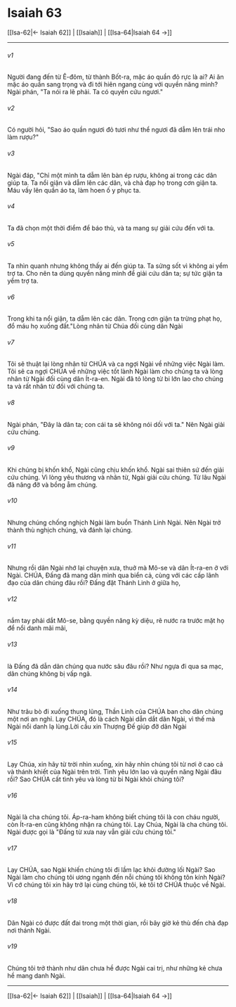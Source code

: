 # Isaiah 63

[[Isa-62|← Isaiah 62]] | [[Isaiah]] | [[Isa-64|Isaiah 64 →]]
***



###### v1 
Người đang đến từ Ê-đôm, từ thành Bốt-ra, mặc áo quần đỏ rực là ai? Ai ăn mặc áo quần sang trọng và đi tới hiên ngang cùng với quyền năng mình? Ngài phán, "Ta nói ra lẽ phải. Ta có quyền cứu ngươi." 

###### v2 
Có người hỏi, "Sao áo quần ngươi đỏ tươi như thể ngươi đã dẫm lên trái nho làm rượu?" 

###### v3 
Ngài đáp, "Chỉ một mình ta dẫm lên bàn ép rượu, không ai trong các dân giúp ta. Ta nổi giận và dẫm lên các dân, và chà đạp họ trong cơn giận ta. Máu vấy lên quần áo ta, làm hoen ố y phục ta. 

###### v4 
Ta đã chọn một thời điểm để báo thù, và ta mang sự giải cứu đến với ta. 

###### v5 
Ta nhìn quanh nhưng không thấy ai đến giúp ta. Ta sửng sốt vì không ai yểm trợ ta. Cho nên ta dùng quyền năng mình để giải cứu dân ta; sự tức giận ta yểm trợ ta. 

###### v6 
Trong khi ta nổi giận, ta dẫm lên các dân. Trong cơn giận ta trừng phạt họ, đổ máu họ xuống đất."Lòng nhân từ Chúa đối cùng dân Ngài 

###### v7 
Tôi sẽ thuật lại lòng nhân từ CHÚA và ca ngợi Ngài về những việc Ngài làm. Tôi sẽ ca ngợi CHÚA về những việc tốt lành Ngài làm cho chúng ta và lòng nhân từ Ngài đối cùng dân Ít-ra-en. Ngài đã tỏ lòng từ bi lớn lao cho chúng ta và rất nhân từ đối với chúng ta. 

###### v8 
Ngài phán, "Đây là dân ta; con cái ta sẽ không nói dối với ta." Nên Ngài giải cứu chúng. 

###### v9 
Khi chúng bị khốn khổ, Ngài cũng chịu khốn khổ. Ngài sai thiên sứ đến giải cứu chúng. Vì lòng yêu thương và nhân từ, Ngài giải cứu chúng. Từ lâu Ngài đã nâng đỡ và bồng ẵm chúng. 

###### v10 
Nhưng chúng chống nghịch Ngài làm buồn Thánh Linh Ngài. Nên Ngài trở thành thù nghịch chúng, và đánh lại chúng. 

###### v11 
Nhưng rồi dân Ngài nhớ lại chuyện xưa, thuở mà Mô-se và dân Ít-ra-en ở với Ngài. CHÚA, Đấng đã mang dân mình qua biển cả, cùng với các cấp lãnh đạo của dân chúng đâu rồi? Đấng đặt Thánh Linh ở giữa họ, 

###### v12 
nắm tay phải dắt Mô-se, bằng quyền năng kỳ diệu, rẽ nước ra trước mặt họ để nổi danh mãi mãi, 

###### v13 
là Đấng đã dẫn dân chúng qua nước sâu đâu rồi? Như ngựa đi qua sa mạc, dân chúng không bị vấp ngã. 

###### v14 
Như trâu bò đi xuống thung lũng, Thần Linh của CHÚA ban cho dân chúng một nơi an nghỉ. Lạy CHÚA, đó là cách Ngài dẫn dắt dân Ngài, vì thế mà Ngài nổi danh lạ lùng.Lời cầu xin Thượng Đế giúp đỡ dân Ngài 

###### v15 
Lạy Chúa, xin hãy từ trời nhìn xuống, xin hãy nhìn chúng tôi từ nơi ở cao cả và thánh khiết của Ngài trên trời. Tình yêu lớn lao và quyền năng Ngài đâu rồi? Sao CHÚA cất tình yêu và lòng từ bi Ngài khỏi chúng tôi? 

###### v16 
Ngài là cha chúng tôi. Áp-ra-ham không biết chúng tôi là con cháu người, còn Ít-ra-en cũng không nhận ra chúng tôi. Lạy Chúa, Ngài là cha chúng tôi. Ngài được gọi là "Đấng từ xưa nay vẫn giải cứu chúng tôi." 

###### v17 
Lạy CHÚA, sao Ngài khiến chúng tôi đi lầm lạc khỏi đường lối Ngài? Sao Ngài làm cho chúng tôi ương ngạnh đến nỗi chúng tôi không tôn kính Ngài? Vì cớ chúng tôi xin hãy trở lại cùng chúng tôi, kẻ tôi tớ CHÚA thuộc về Ngài. 

###### v18 
Dân Ngài có được đất đai trong một thời gian, rồi bây giờ kẻ thù đến chà đạp nơi thánh Ngài. 

###### v19 
Chúng tôi trở thành như dân chưa hề được Ngài cai trị, như những kẻ chưa hề mang danh Ngài.

***
[[Isa-62|← Isaiah 62]] | [[Isaiah]] | [[Isa-64|Isaiah 64 →]]
